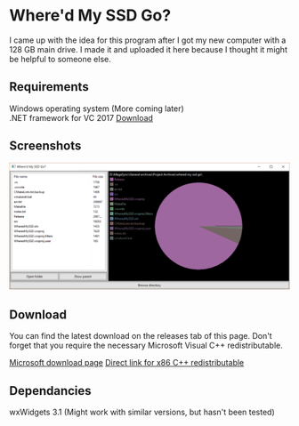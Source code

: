 # Where'd My SSD Go?
I came up with the idea for this program after I got my new computer with a 128 GB main drive. I made it and uploaded it here because I thought it might be helpful to someone else.

## Requirements
Windows operating system (More coming later)  
.NET framework for VC 2017 [Download](https://aka.ms/vs/15/release/vc_redist.x86.exe)

## Screenshots
![Wheres my SSD](screenshot.png)

## Download
You can find the latest download on the releases tab of this page. Don't forget that you require
the necessary Microsoft Visual C++ redistributable.

[Microsoft download page](https://support.microsoft.com/en-us/help/2977003/the-latest-supported-visual-c-downloads)
[Direct link for x86 C++ redistributable](https://aka.ms/vs/15/release/vc_redist.x86.exe)

## Dependancies
wxWidgets 3.1 (Might work with similar versions, but hasn't been tested)